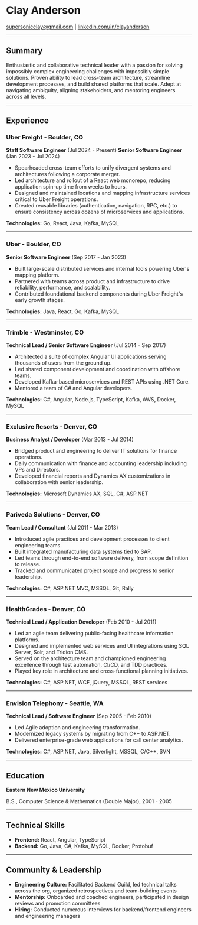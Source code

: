 # Clay Anderson

[supersonicclay@gmail.com](mailto:supersonicclay@gmail.com) | [linkedin.com/in/clayanderson](http://www.linkedin.com/in/clayanderson)

---

## Summary

Enthusiastic and collaborative technical leader with a passion for solving impossibly complex engineering challenges with impossibly simple solutions. Proven ability to lead cross-team architecture, streamline development processes, and build shared platforms that scale. Adept at navigating ambiguity, aligning stakeholders, and mentoring engineers across all levels.

---

## Experience

### **Uber Freight** - Boulder, CO

**Staff Software Engineer** (Jul 2024 - Present)
**Senior Software Engineer** (Jan 2023 - Jul 2024)

- Spearheaded cross-team efforts to unify divergent systems and architectures following a corporate merger.
- Led architecture and rollout of a React web monorepo, reducing application spin-up time from weeks to hours.
- Designed and maintained locations and mapping infrastructure services critical to Uber Freight operations.
- Created reusable libraries (authentication, navigation, RPC, etc.) to ensure consistency across dozens of microservices and applications.

**Technologies:** Go, React, Java, Kafka, MySQL

---

### **Uber** - Boulder, CO

**Senior Software Engineer** (Sep 2017 - Jan 2023)

- Built large-scale distributed services and internal tools powering Uber's mapping platform.
- Partnered with teams across product and infrastructure to drive reliability, performance, and scalability.
- Contributed foundational backend components during Uber Freight's early growth stages.

**Technologies:** Java, React, Go, Kafka, MySQL

---

### **Trimble** - Westminster, CO

**Technical Lead / Senior Software Engineer** (Jul 2014 - Sep 2017)

- Architected a suite of complex Angular UI applications serving thousands of
  users from the ground up.
- Led shared component development and coordination with offshore teams.
- Developed Kafka-based microservices and REST APIs using .NET Core.
- Mentored a team of C# and Angular developers.

**Technologies:** C#, Angular, Node.js, TypeScript, Kafka, AWS, Docker, MySQL

---

### **Exclusive Resorts** - Denver, CO

**Business Analyst / Developer** (Mar 2013 - Jul 2014)

- Bridged product and engineering to deliver IT solutions for finance operations.
- Daily communication with finance and accounting leadership including VPs and Directors.
- Developed financial reports and Dynamics AX customizations in collaboration with senior leadership.

**Technologies:** Microsoft Dynamics AX, SQL, C#, ASP.NET

---

### **Pariveda Solutions** - Denver, CO

**Team Lead / Consultant** (Jul 2011 - Mar 2013)

- Introduced agile practices and development processes to client engineering teams.
- Built integrated manufacturing data systems tied to SAP.
- Led teams through end-to-end software delivery, from scope definition to release.
- Tracked and communicated project scope and progress to senior leadership.

**Technologies:** C#, ASP.NET MVC, MSSQL, Git, Rally

---

### **HealthGrades** - Denver, CO

**Technical Lead / Application Developer** (Feb 2010 - Jul 2011)

- Led an agile team delivering public-facing healthcare information platforms.
- Designed and implemented web services and UI integrations using SQL Server, Solr, and Tridion CMS.
- Served on the architecture team and championed engineering excellence through test automation, CI/CD, and TDD practices.
- Played key role in architecture and cross-functional planning initiatives.

**Technologies:** C#, ASP.NET, WCF, jQuery, MSSQL, REST services

---

### **Envision Telephony** - Seattle, WA

**Technical Lead / Software Engineer** (Sep 2005 - Feb 2010)

- Led Agile adoption and engineering transformation.
- Modernized legacy systems by migrating from C++ to ASP.NET.
- Delivered enterprise-grade web applications for call center analytics.

**Technologies:** C#, ASP.NET, Java, Silverlight, MSSQL, C/C++, SVN

---

## Education

**Eastern New Mexico University**

B.S., Computer Science & Mathematics (Double Major), 2001 - 2005

---

## Technical Skills

- **Frontend:** React, Angular, TypeScript
- **Backend:** Go, Java, C#, Kafka, MySQL, Docker, Protobuf

---

## Community & Leadership

- **Engineering Culture:** Facilitated Backend Guild, led technical talks across the org, organized retrospectives and team-building events
- **Mentorship:** Onboarded and coached engineers, participated in design reviews and promotion committees
- **Hiring:** Conducted numerous interviews for backend/frontend engineers and engineering managers
